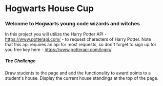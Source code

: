 # Hogwarts House Cup

### Welcome to Hogwarts young code wizards and witches
In this project you will utilize the Harry Potter API - https://www.potterapi.com/ - to request characters of Harry Potter.
Note that this api requires an api for most requests, so don't forget to sign up for you free key here - https://www.potterapi.com/login/.

##### The Challenge
Draw students to the page and add the functionality to award points to a student's house.  Display the current house standings at the top of the page.

